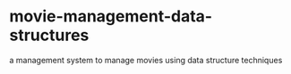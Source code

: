 # movie-management-data-structures
a management system to manage movies using data structure techniques
